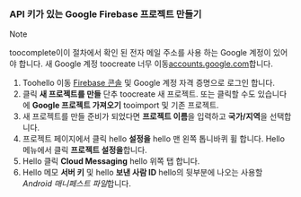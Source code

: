 
### <a name="create-a-google-firebase-project-with-api-key"></a>API 키가 있는 Google Firebase 프로젝트 만들기
> [!NOTE]
> toocomplete이이 절차에서 확인 된 전자 메일 주소를 사용 하는 Google 계정이 있어야 합니다. 새 Google 계정 toocreate 너무 이동<a href="http://go.microsoft.com/fwlink/p/?LinkId=268302" target="_blank">accounts.google.com</a>합니다.
> 
> 

1. Toohello 이동 [Firebase 콘솔](https://console.firebase.google.com/) 및 Google 계정 자격 증명으로 로그인 합니다.
2. 클릭 **새 프로젝트를 만들** 단추 toocreate 새 프로젝트. 또는 클릭할 수도 있습니다에 **Google 프로젝트 가져오기** tooimport 및 기존 프로젝트. 
3. 새 프로젝트를 만들 준비가 되었다면 **프로젝트 이름**을 입력하고 **국가/지역**을 선택합니다.
4. 프로젝트 페이지에서 클릭 hello **설정을** hello 맨 왼쪽 톱니바퀴 휠 합니다. Hello 메뉴에서 클릭 **프로젝트 설정을**합니다.  
5. Hello 클릭 **Cloud Messaging** hello 위쪽 탭 합니다. 
6. Hello 메모 **서버 키** 및 hello **보낸 사람 ID** hello의 뒷부분에 나오는 사용할 *Android 매니페스트 파일*합니다.  

